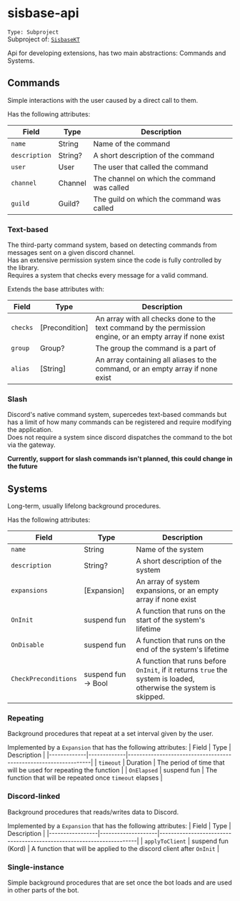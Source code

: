 # sisbase-api
`Type: Subproject`  
Subproject of: [`SisbaseKT`](../sisbasekt.md)

Api for developing extensions, has two main abstractions: Commands and Systems.

## Commands
Simple interactions with the user caused by a direct call to them.

Has the following attributes:

| Field         | Type     | Description                                                                     |
|---------------|----------|---------------------------------------------------------------------------------|
| `name`        | String   | Name of the command                                                             |
| `description` | String?  | A short description of the command                                              |
| `user`        | User     | The user that called the command                                                |
| `channel`     | Channel  | The channel on which the command was called                                     |
| `guild`       | Guild?   | The guild on which the command was called                                       |

### Text-based
The third-party command system, based on detecting commands from messages sent on a given discord channel.  
Has an extensive permission system since the code is fully controlled by the library.  
Requires a system that checks every message for a valid command.  

Extends the base attributes with:

| Field    | Type           | Description                                                                                                 |
|----------|----------------|-------------------------------------------------------------------------------------------------------------|
| `checks` | [Precondition] | An array with all checks done to the text command by the permission engine, or an empty array if none exist |
| `group`  | Group?         | The group the command is a part of                                                                          |
| `alias`  | [String]       | An array containing all aliases to the command, or an empty array if none exist                             |

### Slash
Discord's native command system, supercedes text-based commands but has a limit of how many commands can be registered and require modifying the application.  
Does not require a system since discord dispatches the command to the bot via the gateway.  

**Currently, support for slash commands isn't planned, this could change in the future**  

## Systems
Long-term, usually lifelong background procedures.  

Has the following attributes:

| Field                | Type                | Description                                                                                                       |
|----------------------|---------------------|-------------------------------------------------------------------------------------------------------------------|
| `name`               | String              | Name of the system                                                                                                |
| `description`        | String?             | A short description of the system                                                                                 |
| `expansions`         | [Expansion]         | An array of system expansions, or an empty array if none exist                                                    |
| `OnInit`             | suspend fun         | A function that runs on the start of the system's lifetime                                                        |
| `OnDisable`          | suspend fun         | A function that runs on the end of the system's lifetime                                                          |
| `CheckPreconditions` | suspend fun -> Bool | A function that runs before `OnInit`, if it returns `true` the system is loaded, otherwise the system is skipped. |


### Repeating
Background procedures that repeat at a set interval given by the user.  

Implemented by a `Expansion` that has the following attributes:
| Field       | Type        | Description                                                     |
|-------------|-------------|-----------------------------------------------------------------|
| `timeout`   | Duration    | The period of time that will be used for repeating the function |
| `OnElapsed` | suspend fun | The function that will be repeated once `timeout` elapses       |

### Discord-linked
Background procedures that reads/writes data to Discord.  

Implemented by a `Expansion` that has the following attributes:
| Field           | Type               | Description                                                          |
|-----------------|--------------------|----------------------------------------------------------------------|
| `applyToClient` | suspend fun (Kord) | A function that will be applied to the discord client after `OnInit` |

### Single-instance
Simple background procedures that are set once the bot loads and are used in other parts of the bot.  

